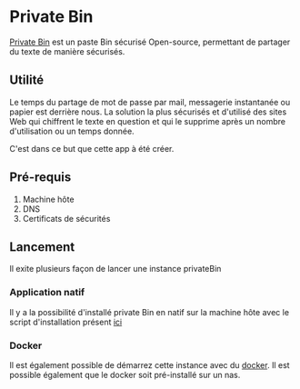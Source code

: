 # Private Bin

[Private Bin](https://privatebin.info/) est un paste Bin sécurisé Open-source, permettant de partager du texte de manière sécurisés.

## Utilité 
Le temps du partage de mot de passe par mail, messagerie instantanée ou papier est derrière nous. La solution la plus sécurisés et d'utilisé des sites Web qui chiffrent le texte en question et qui le supprime après un nombre d'utilisation ou un temps donnée.

C'est dans ce but que cette app à été créer. 

## Pré-requis

1. Machine hôte
2. DNS
3. Certificats de sécurités

## Lancement

Il exite plusieurs façon de lancer une instance privateBin

### Application natif
Il y a la possibilité d'installé private Bin en natif sur la machine hôte avec le script d'installation présent [ici](https://github.com/Lhokamn/admin_sys/tree/main/apps/privatebin/installation_PrivateBin.sh)

### Docker
Il est également possible de démarrez cette instance avec du [docker](https://doc.cclaudel.fr/docker/). Il est possible également que le docker soit pré-installé sur un nas.
